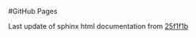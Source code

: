 #GitHub Pages

Last update of sphinx html documentation from [25f1f1b](https://github.com/BiAPoL/biapol-utilities/tree/25f1f1b66b2149a7cafabf1ba0f99454b739bf93)
